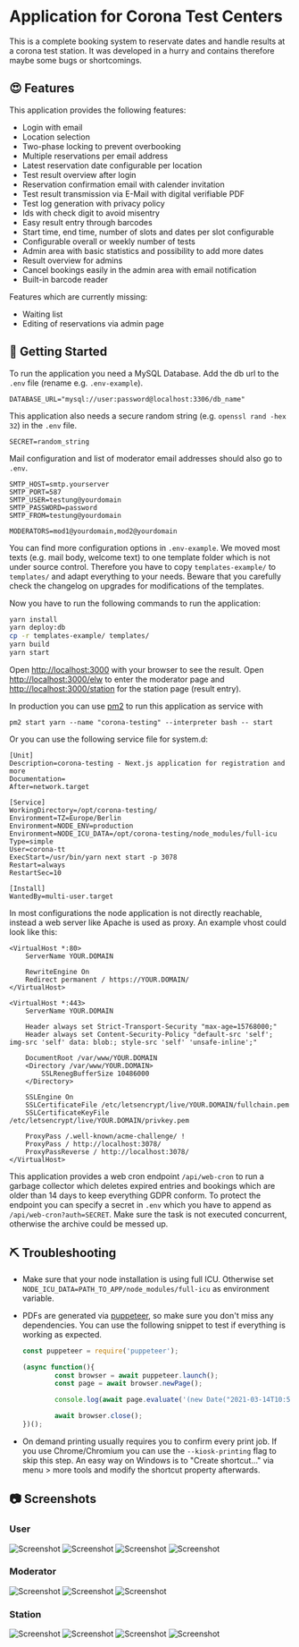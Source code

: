 # Application for Corona Test Centers

This is a complete booking system to reservate dates and handle results at a corona test
station. It was developed in a hurry and contains therefore maybe some bugs or
shortcomings.

## :heart_eyes: Features
This application provides the following features:

- Login with email
- Location selection
- Two-phase locking to prevent overbooking
- Multiple reservations per email address
- Latest reservation date configurable per location
- Test result overview after login
- Reservation confirmation email with calender invitation
- Test result transmission via E-Mail with digital verifiable PDF
- Test log generation with privacy policy
- Ids with check digit to avoid misentry
- Easy result entry through barcodes
- Start time, end time, number of slots and dates per slot configurable
- Configurable overall or weekly number of tests
- Admin area with basic statistics and possibility to add more dates
- Result overview for admins
- Cancel bookings easily in the admin area with email notification
- Built-in barcode reader

Features which are currently missing:

- Waiting list
- Editing of reservations via admin page

## :rocket: Getting Started
To run the application you need a MySQL Database. Add the db url to the `.env` file (rename e.g. `.env-example`).

```
DATABASE_URL="mysql://user:password@localhost:3306/db_name"
```

This application also needs a secure random string (e.g. `openssl rand -hex 32`) in the `.env` file.

```
SECRET=random_string
```

Mail configuration and list of moderator email addresses should also go to `.env`.

```
SMTP_HOST=smtp.yourserver
SMTP_PORT=587
SMTP_USER=testung@yourdomain
SMTP_PASSWORD=password
SMTP_FROM=testung@yourdomain

MODERATORS=mod1@yourdomain,mod2@yourdomain
```

You can find more configuration options in `.env-example`. We moved most texts
(e.g. mail body, welcome text) to one template folder which is not under source
control. Therefore you have to copy `templates-example/` to `templates/` and
adapt everything to your needs. Beware that you carefully check the changelog on
upgrades for modifications of the templates.

Now you have to run the following commands to run the application:

```bash
yarn install
yarn deploy:db
cp -r templates-example/ templates/
yarn build
yarn start
```

Open [http://localhost:3000](http://localhost:3000) with your browser to see the
result. Open [http://localhost:3000/elw](http://localhost:3000/elw) to enter the
moderator page and
[http://localhost:3000/station](http://localhost:3000/station) for the station
page (result entry).

In production you can use [pm2] to run this application as service with

```
pm2 start yarn --name "corona-testing" --interpreter bash -- start
```

Or you can use the following service file for system.d:

```
[Unit]
Description=corona-testing - Next.js application for registration and more
Documentation=
After=network.target

[Service]
WorkingDirectory=/opt/corona-testing/
Environment=TZ=Europe/Berlin
Environment=NODE_ENV=production
Environment=NODE_ICU_DATA=/opt/corona-testing/node_modules/full-icu
Type=simple
User=corona-tt
ExecStart=/usr/bin/yarn next start -p 3078
Restart=always
RestartSec=10

[Install]
WantedBy=multi-user.target
```

In most configurations the node application is not directly reachable,
instead a web server like Apache is used as proxy. An example vhost could look like this:

```
<VirtualHost *:80>
	ServerName YOUR.DOMAIN

	RewriteEngine On
	Redirect permanent / https://YOUR.DOMAIN/
</VirtualHost>

<VirtualHost *:443>
	ServerName YOUR.DOMAIN

	Header always set Strict-Transport-Security "max-age=15768000;"
	Header always set Content-Security-Policy "default-src 'self'; img-src 'self' data: blob:; style-src 'self' 'unsafe-inline';"

	DocumentRoot /var/www/YOUR.DOMAIN
	<Directory /var/www/YOUR.DOMAIN>
		SSLRenegBufferSize 10486000
	</Directory>

	SSLEngine On
	SSLCertificateFile /etc/letsencrypt/live/YOUR.DOMAIN/fullchain.pem
	SSLCertificateKeyFile /etc/letsencrypt/live/YOUR.DOMAIN/privkey.pem

	ProxyPass /.well-known/acme-challenge/ !
	ProxyPass / http://localhost:3078/
	ProxyPassReverse / http://localhost:3078/
</VirtualHost>
```

This application provides a web cron endpoint `/api/web-cron` to run a garbage
collector which deletes expired entries and bookings which are older than 14
days to keep everything GDPR conform. To protect the endpoint you can specify a
secret in `.env` which you have to append as `/api/web-cron?auth=SECRET`. Make
sure the task is not executed concurrent, otherwise the archive could be messed
up.

## :pick: Troubleshooting
- Make sure that your node installation is using full ICU. Otherwise set
  `NODE_ICU_DATA=PATH_TO_APP/node_modules/full-icu` as environment variable.
- PDFs are generated via [puppeteer], so make sure you don't miss any
  dependencies. You can use the following snippet to test if everything is
  working as expected.

  ```js
  const puppeteer = require('puppeteer');

  (async function(){
          const browser = await puppeteer.launch();
          const page = await browser.newPage();

          console.log(await page.evaluate('(new Date("2021-03-14T10:54:23.527Z")).toLocaleString("de-DE")'), 'should be "14.3.2021, 11:54:23"');

          await browser.close();
  })();
  ```
- On demand printing usually requires you to confirm every print job. If you use
  Chrome/Chromium you can use the `--kiosk-printing` flag to skip this step. An
  easy way on Windows is to "Create shortcut..." via menu > more tools and
  modify the shortcut property afterwards.

## :camera: Screenshots
### User
![Screenshot ](https://github.com/drkTettnang/corona-testing/raw/main/docs/screenshot-welcome.png)
![Screenshot ](https://github.com/drkTettnang/corona-testing/raw/main/docs/screenshot-selection.png)
![Screenshot ](https://github.com/drkTettnang/corona-testing/raw/main/docs/screenshot-registration.png)
![Screenshot ](https://github.com/drkTettnang/corona-testing/raw/main/docs/screenshot-complete.png)

### Moderator
![Screenshot ](https://github.com/drkTettnang/corona-testing/raw/main/docs/screenshot-moderator.png)
![Screenshot ](https://github.com/drkTettnang/corona-testing/raw/main/docs/screenshot-result.png)
![Screenshot ](https://github.com/drkTettnang/corona-testing/raw/main/docs/screenshot-test-log.png)

### Station
![Screenshot ](https://github.com/drkTettnang/corona-testing/raw/main/docs/screenshot-anmeldung-station.png)
![Screenshot ](https://github.com/drkTettnang/corona-testing/raw/main/docs/screenshot-station-signin.png)
![Screenshot ](https://github.com/drkTettnang/corona-testing/raw/main/docs/screenshot-station-result.png)
![Screenshot ](https://github.com/drkTettnang/corona-testing/raw/main/docs/screenshots-station-mobil.png)

[pm2]: https://pm2.keymetrics.io
[puppeteer]: https://github.com/puppeteer/puppeteer
